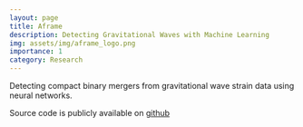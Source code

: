 ```yaml
---
layout: page
title: Aframe
description: Detecting Gravitational Waves with Machine Learning 
img: assets/img/aframe_logo.png
importance: 1
category: Research 
---
```


Detecting compact binary mergers from gravitational wave strain data using neural networks. 

Source code is publicly available on [github](https://github.com/ml4gw/aframe)

